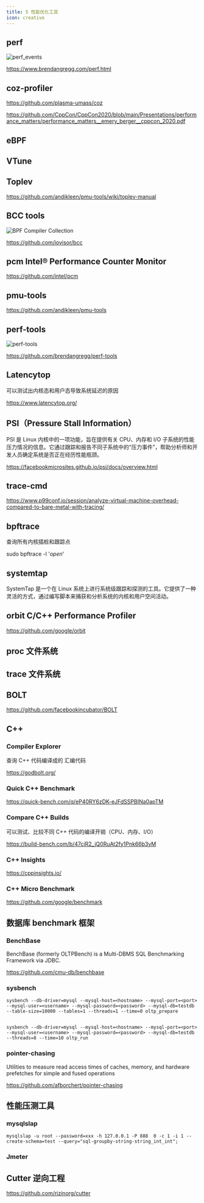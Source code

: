 ```yaml
---
title: 5 性能优化工具
icon: creative
---
```


## perf

![perf_events](https://www.brendangregg.com/perf_events/perf_events_map.png)

<https://www.brendangregg.com/perf.html>

## coz-profiler

<https://github.com/plasma-umass/coz>

<https://github.com/CppCon/CppCon2020/blob/main/Presentations/performance_matters/performance_matters__emery_berger__cppcon_2020.pdf>

## eBPF

## VTune

## Toplev

<https://github.com/andikleen/pmu-tools/wiki/toplev-manual>

## BCC tools

![BPF Compiler Collection ](https://github.com/iovisor/bcc/raw/master/images/bcc_tracing_tools_2019.png)

<https://github.com/iovisor/bcc>

## pcm  Intel® Performance Counter Monitor

<https://github.com/intel/pcm>

## pmu-tools

<https://github.com/andikleen/pmu-tools>

## perf-tools

![perf-tools](https://github.com/brendangregg/perf-tools/raw/master/images/perf-tools_2016.png)

<https://github.com/brendangregg/perf-tools>

## Latencytop

可以测试出内核态和用户态导致系统延迟的原因

<https://www.latencytop.org/>

## PSI（Pressure Stall Information）

PSI 是 Linux 内核中的一项功能，旨在提供有关 CPU、内存和 I/O 子系统的性能压力情况的信息。它通过跟踪和报告不同子系统中的“压力事件”，帮助分析师和开发人员确定系统是否正在经历性能瓶颈。

<https://facebookmicrosites.github.io/psi/docs/overview.html>

## trace-cmd

<https://www.p99conf.io/session/analyze-virtual-machine-overhead-compared-to-bare-metal-with-tracing/>

## bpftrace
查询所有内核插桩和跟踪点

sudo bpftrace -l '*open*'

## systemtap
SystemTap 是一个在 Linux 系统上进行系统级跟踪和探测的工具。它提供了一种灵活的方式，通过编写脚本来捕获和分析系统的内核和用户空间活动。



## orbit C/C++ Performance Profiler

<https://github.com/google/orbit>

## proc 文件系统

## trace 文件系统

## BOLT

<https://github.com/facebookincubator/BOLT>


## C++

### Compiler Explorer

查询 C++ 代码编译成的 汇编代码

<https://godbolt.org/>

### Quick C++ Benchmark

<https://quick-bench.com/q/eP40RY6zDK-eJFdSSPBINa0apTM>

### Compare C++ Builds

可以测试、比较不同 C++ 代码的编译开销（CPU、内存、I/O）

<https://build-bench.com/b/47ciR2_jQ0RuAt2fy1Pnk66b3yM>

### C++ Insights

<https://cppinsights.io/>

### C++ Micro Benchmark

<https://github.com/google/benchmark>


## 数据库 benchmark 框架

### BenchBase

BenchBase (formerly OLTPBench) is a Multi-DBMS SQL Benchmarking Framework via JDBC.

<https://github.com/cmu-db/benchbase>

### sysbench

```
sysbench --db-driver=mysql --mysql-host=<hostname> --mysql-port=<port> --mysql-user=<username> --mysql-password=<password> --mysql-db=testdb --table-size=10000 --tables=1 --threads=1 --time=0 oltp_prepare


sysbench --db-driver=mysql --mysql-host=<hostname> --mysql-port=<port> --mysql-user=<username> --mysql-password=<password> --mysql-db=testdb
--threads=8 --time=10 oltp_run
```

### pointer-chasing

Utilities to measure read access times of caches, memory, and hardware prefetches for simple and fused operations

<https://github.com/afborchert/pointer-chasing>

## 性能压测工具

### mysqlslap

```
mysqlslap -u root --password=xxx -h 127.0.0.1 -P 888  0 -c 1 -i 1 --create-schema=test --query="sql-groupby-string-string_int_int";
```

### Jmeter

## Cutter 逆向工程

<https://github.com/rizinorg/cutter>





